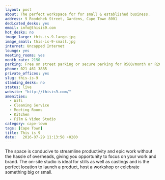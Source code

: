 ```yaml
---
layout: post
about: The perfect workspace for for small & established business.
address: 9 Roodehek Street, Gardens, Cape Town 8001
dedicated_desks: yes
email: info@thisis9.com
hot_desks: no
image_large: this-is-9-large.jpg
image_small: this-is-9-small.jpg
internet: Uncapped Internet
lounge: yes
meeting_rooms: yes
month_rate: 2150
parking: Free on street parking or secure parking for R500/month or R20 a day
phone: 021 461 3885
private_offices: yes
slug: this-is-9
standing_desks: no
status: live
website: "http://thisis9.com/"
amenities:
  - Wifi
  - Cleaning Service
  - Meeting Rooms
  - Kitchen
  - Film & Video Studio
category: cape-town
tags: [Cape Town]
title: This is 9
date:   2016-07-29 11:13:58 +0200
---
```

The space is conducive to streamline productivity and epic work without the hassle of overheads, giving you opportunity to focus on your work and brand. The on-site studio is ideal for stills as well as castings and is the perfect location to launch a product, host a workshop or celebrate something big or small.
